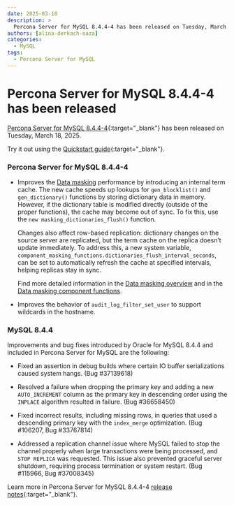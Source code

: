 ```yaml
---
date: 2025-03-18
description: >
  Percona Server for MySQL 8.4.4-4 has been released on Tuesday, March 18, 2025.
authors: [alina-derkach-oaza]
categories:
  - MySQL
tags:
  - Percona Server for MySQL
---
```


# Percona Server for MySQL 8.4.4-4 has been released

<!-- more -->

[Percona Server for MySQL 8.4.4-4](https://docs.percona.com/percona-server/8.4/index.html){:target="_blank"} has been released on Tuesday, March 18, 2025.

Try it out using the [Quickstart guide](https://docs.percona.com/percona-server/8.4/quickstart-overview.html){:target="_blank"}.

### Percona Server for MySQL 8.4.4-4

* Improves the [Data masking](https://docs.percona.com/percona-server/8.4/data-masking-overview.html) performance by introducing an internal term cache. The new cache speeds up lookups for `gen_blocklist()` and `gen_dictionary()` functions by storing dictionary data in memory. However, if the dictionary table is modified directly (outside of the proper functions), the cache may become out of sync. To fix this, use the `new masking_dictionaries_flush()` function.

    Changes also affect row-based replication: dictionary changes on the source server are replicated, but the term cache on the replica doesn’t update immediately. To address this, a new system variable, `component_masking_functions.dictionaries_flush_interval_seconds`, can be set to automatically refresh the cache at specified intervals, helping replicas stay in sync.

    Find more detailed information in the [Data masking overview](https://docs.percona.com/percona-server/8.4/data-masking-overview.html) and in the [Data masking component functions](https://docs.percona.com/percona-server/8.4/data-masking-function-list.html).

* Improves the behavior of `audit_log_filter_set_user` to support wildcards in the hostname.

### MySQL 8.4.4

Improvements and bug fixes introduced by Oracle for MySQL 8.4.4 and included in Percona Server for MySQL are the following:

* Fixed an assertion in debug builds where certain IO buffer serializations caused system hangs. (Bug #37139618)

* Resolved a failure when dropping the primary key and adding a new `AUTO_INCREMENT` column as the primary key in descending order using the `INPLACE` algorithm resulted in failure. (Bug #36658450)

* Fixed incorrect results, including missing rows, in queries that used a descending primary key with the `index_merge` optimization. (Bug #106207, Bug #33767814)

* Addressed a replication channel issue where MySQL failed to stop the channel properly when large transactions were being processed, and `STOP REPLICA` was requested. This issue also prevented graceful server shutdown, requiring process termination or system restart. (Bug #115966, Bug #37008345)

Learn more in Percona Server for MySQL 8.4.4-4 [release notes](https://docs.percona.com/percona-server/8.4/release-notes/8.4.4-4.html){:target="_blank"}.

